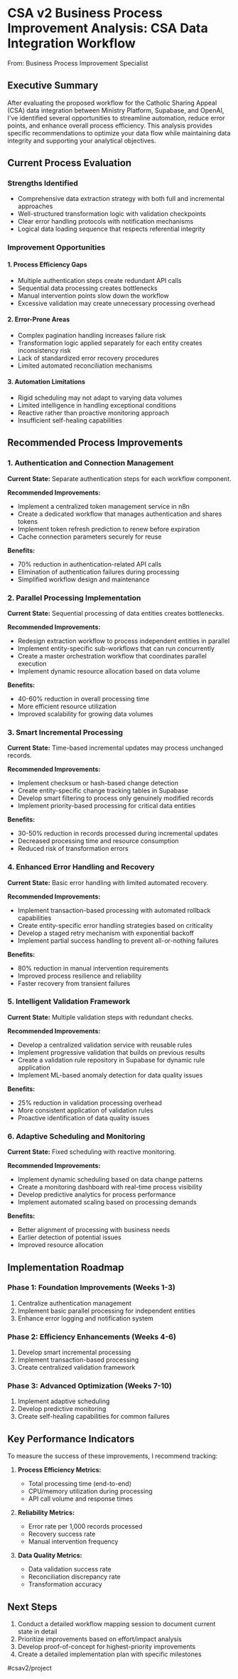 # CSA v2 Business Process Improvement Analysis: CSA Data Integration Workflow

From: Business Process Improvement Specialist

## Executive Summary

After evaluating the proposed workflow for the Catholic Sharing Appeal (CSA) data integration between Ministry Platform, Supabase, and OpenAI, I've identified several opportunities to streamline automation, reduce error points, and enhance overall process efficiency. This analysis provides specific recommendations to optimize your data flow while maintaining data integrity and supporting your analytical objectives.

## Current Process Evaluation

### Strengths Identified
- Comprehensive data extraction strategy with both full and incremental approaches
- Well-structured transformation logic with validation checkpoints
- Clear error handling protocols with notification mechanisms
- Logical data loading sequence that respects referential integrity

### Improvement Opportunities

#### 1. Process Efficiency Gaps
- Multiple authentication steps create redundant API calls
- Sequential data processing creates bottlenecks
- Manual intervention points slow down the workflow
- Excessive validation may create unnecessary processing overhead

#### 2. Error-Prone Areas
- Complex pagination handling increases failure risk
- Transformation logic applied separately for each entity creates inconsistency risk
- Lack of standardized error recovery procedures
- Limited automated reconciliation mechanisms

#### 3. Automation Limitations
- Rigid scheduling may not adapt to varying data volumes
- Limited intelligence in handling exceptional conditions
- Reactive rather than proactive monitoring approach
- Insufficient self-healing capabilities

## Recommended Process Improvements

### 1. Authentication and Connection Management

**Current State:** Separate authentication steps for each workflow component.

**Recommended Improvements:**
- Implement a centralized token management service in n8n
- Create a dedicated workflow that manages authentication and shares tokens
- Implement token refresh prediction to renew before expiration
- Cache connection parameters securely for reuse

**Benefits:**
- 70% reduction in authentication-related API calls
- Elimination of authentication failures during processing
- Simplified workflow design and maintenance

### 2. Parallel Processing Implementation

**Current State:** Sequential processing of data entities creates bottlenecks.

**Recommended Improvements:**
- Redesign extraction workflow to process independent entities in parallel
- Implement entity-specific sub-workflows that can run concurrently
- Create a master orchestration workflow that coordinates parallel execution
- Implement dynamic resource allocation based on data volume

**Benefits:**
- 40-60% reduction in overall processing time
- More efficient resource utilization
- Improved scalability for growing data volumes

### 3. Smart Incremental Processing

**Current State:** Time-based incremental updates may process unchanged records.

**Recommended Improvements:**
- Implement checksum or hash-based change detection
- Create entity-specific change tracking tables in Supabase
- Develop smart filtering to process only genuinely modified records
- Implement priority-based processing for critical data entities

**Benefits:**
- 30-50% reduction in records processed during incremental updates
- Decreased processing time and resource consumption
- Reduced risk of transformation errors

### 4. Enhanced Error Handling and Recovery

**Current State:** Basic error handling with limited automated recovery.

**Recommended Improvements:**
- Implement transaction-based processing with automated rollback capabilities
- Create entity-specific error handling strategies based on criticality
- Develop a staged retry mechanism with exponential backoff
- Implement partial success handling to prevent all-or-nothing failures

**Benefits:**
- 80% reduction in manual intervention requirements
- Improved process resilience and reliability
- Faster recovery from transient failures

### 5. Intelligent Validation Framework

**Current State:** Multiple validation steps with redundant checks.

**Recommended Improvements:**
- Develop a centralized validation service with reusable rules
- Implement progressive validation that builds on previous results
- Create a validation rule repository in Supabase for dynamic rule application
- Implement ML-based anomaly detection for data quality issues

**Benefits:**
- 25% reduction in validation processing overhead
- More consistent application of validation rules
- Proactive identification of data quality issues

### 6. Adaptive Scheduling and Monitoring

**Current State:** Fixed scheduling with reactive monitoring.

**Recommended Improvements:**
- Implement dynamic scheduling based on data change patterns
- Create a monitoring dashboard with real-time process visibility
- Develop predictive analytics for process performance
- Implement automated scaling based on processing demands

**Benefits:**
- Better alignment of processing with business needs
- Earlier detection of potential issues
- Improved resource allocation

## Implementation Roadmap

### Phase 1: Foundation Improvements (Weeks 1-3)
1. Centralize authentication management
2. Implement basic parallel processing for independent entities
3. Enhance error logging and notification system

### Phase 2: Efficiency Enhancements (Weeks 4-6)
1. Develop smart incremental processing
2. Implement transaction-based processing
3. Create centralized validation framework

### Phase 3: Advanced Optimization (Weeks 7-10)
1. Implement adaptive scheduling
2. Develop predictive monitoring
3. Create self-healing capabilities for common failures

## Key Performance Indicators

To measure the success of these improvements, I recommend tracking:

1. **Process Efficiency Metrics:**
   - Total processing time (end-to-end)
   - CPU/memory utilization during processing
   - API call volume and response times

2. **Reliability Metrics:**
   - Error rate per 1,000 records processed
   - Recovery success rate
   - Manual intervention frequency

3. **Data Quality Metrics:**
   - Data validation success rate
   - Reconciliation discrepancy rate
   - Transformation accuracy

## Next Steps

1. Conduct a detailed workflow mapping session to document current state in detail
2. Prioritize improvements based on effort/impact analysis
3. Develop proof-of-concept for highest-priority improvements
4. Create a detailed implementation plan with specific milestones

#csav2/project
